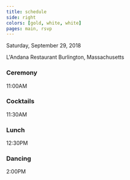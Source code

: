 ```yaml
---
title: schedule
side: right
colors: [gold, white, white]
pages: main, rsvp
---
```


Saturday, September 29, 2018

L'Andana Restaurant
Burlington, Massachusetts


### Ceremony
11:00AM

### Cocktails

11:30AM

###  Lunch
12:30PM

### Dancing
2:00PM
